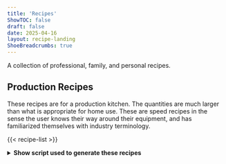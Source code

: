 ```yaml
---
title: 'Recipes'
ShowTOC: false
draft: false
date: 2025-04-16
layout: recipe-landing
ShoeBreadcrumbs: true
---
```


A collection of professional, family, and personal recipes.

## Production Recipes

These recipes are for a production kitchen. The quantities are much larger than what is appropriate for home use. These are speed recipes in the sense the user knows their way around their equipment, and has familiarized themselves with industry terminology.

{{< recipe-list >}}

<details>
<summary><strong>Show script used to generate these recipes</strong></summary>

## Converting Gourmet Recipe Manager HTML to Markdown

You'll have to change the paths in the script.
I wrote this script to automatically convert the now abandoned 
[Gourmet Recipe Manager](https://github.com/thinkle/gourmet) output HTML files to:
Markdown.  You can run this script with `--no-hugo` to generate normal markdown
files.  If you download this script to the same directory as the output from 
*Gourmet* > *Files* > *Export all recipes* > *HTML* as the output format in the 
file picker.  Otherwise, you can specify `--input=` and `--output=` or
in long form or `-i` and `-o` in short form to change the paths.

{{< codefile src="scripts/convert-gourmet-recipe-manager-html-to-markdown.sh" >}}
